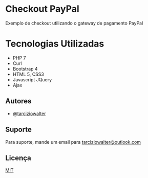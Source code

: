 # Checkout PayPal
Exemplo de checkout utilizando o gateway de pagamento PayPal

# Tecnologias Utilizadas
- PHP 7 
- Curl
- Bootstrap 4 
- HTML 5, CSS3
- Javascript JQuery
- Ajax

## Autores

- [@tarciziowalter](https://www.github.com/tarciziowalter)

## Suporte

Para suporte, mande um email para tarciziowalter@outlook.com


## Licença

[MIT](https://choosealicense.com/licenses/mit/)

